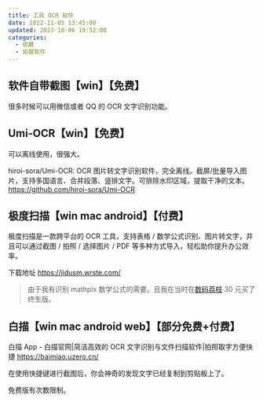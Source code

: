 ```yaml
---
title: 工具 OCR 软件
date: 2022-11-05 13:45:00
updated: 2023-10-06 19:52:00
categories:
  - 收藏
  - 拓展软件
---
```


## 软件自带截图【win】【免费】

很多时候可以用微信或者 QQ 的 OCR 文字识别功能。

## Umi-OCR【win】【免费】

可以离线使用，很强大。

hiroi-sora/Umi-OCR: OCR 图片转文字识别软件，完全离线。截屏/批量导入图片，支持多国语言、合并段落、竖排文字。可排除水印区域，提取干净的文本。
<https://github.com/hiroi-sora/Umi-OCR>

## 极度扫描【win mac android】【付费】

极度扫描是一款跨平台的 OCR 工具，支持表格 / 数学公式识别、图片转文字，并且可以通过截图 / 拍照 / 选择图片 / PDF 等多种方式导入，轻松助你提升办公效率。

下载地址
<https://jidusm.wrste.com/>

> 由于我有识别 mathpix 数学公式的需要。且我在当时在[数码荔枝](https://store.lizhi.io/) 30 元买了终生版。

## 白描【win mac android web】【部分免费+付费】

白描 App - 白描官网|简洁高效的 OCR 文字识别与文件扫描软件|拍照取字方便快捷
<https://baimiao.uzero.cn/>

在使用快捷键进行截图后，你会神奇的发现文字已经复制到剪贴板上了。

免费版有次数限制。
